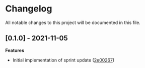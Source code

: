 # Changelog

All notable changes to this project will be documented in this file.

## [0.1.0] - 2021-11-05

**Features**

- Initial implementation of sprint update ([2e00267](https://github.com/gabor-boros/sprint-update/commit/2e00267fe8f591c6551b43752f0a420b3185348e))


